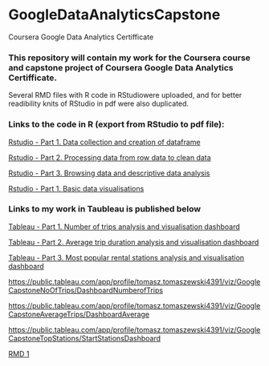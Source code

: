 # GoogleDataAnalyticsCapstone
Coursera Google Data Analytics Certifficate

### This repository will contain my work for the Coursera course and capstone project of Coursera Google Data Analytics Certifficate.
Several RMD files with R code in RStudiowere uploaded, and for better readibility knits of RStudio in pdf were also duplicated.<br>



### Links to the code in R (export from RStudio to pdf file): 

[Rstudio - Part 1. Data collection and creation of dataframe](GoogleCapstoneTT_Part1_CreateRawDataframe.pdf)

[Rstudio - Part 2. Processing data from  row data to clean data](GoogleCapstoneTT_Part2_FromRawDataToClean.pdf)

[Rstudio - Part 3. Browsing data and descriptive data analysis](GoogleCapstoneTT_Part3_FromCleanDataToAnalysis.pdf)

[Rstudio - Part 1. Basic data visualisations](GoogleCapstoneTT_Part4_DatVis.pdf)

### Links to my work in Taubleau is published below


[Tableau - Part 1. Number of trips analysis and visualisation dashboard](https://public.tableau.com/app/profile/tomasz.tomaszewski4391/viz/GoogleCapstoneNoOfTrips/DashboardNumberofTrips)

[Tableau - Part 2. Average trip duration analysis and visualisation dashboard](https://public.tableau.com/app/profile/tomasz.tomaszewski4391/viz/GoogleCapstoneAverageTrips/DashboardAverage)

[Tableau - Part 3. Most popular rental stations analysis and visualisation dashboard](https://public.tableau.com/app/profile/tomasz.tomaszewski4391/viz/GoogleCapstoneAverageTrips/DashboardAverage)


https://public.tableau.com/app/profile/tomasz.tomaszewski4391/viz/GoogleCapstoneNoOfTrips/DashboardNumberofTrips

https://public.tableau.com/app/profile/tomasz.tomaszewski4391/viz/GoogleCapstoneAverageTrips/DashboardAverage

https://public.tableau.com/app/profile/tomasz.tomaszewski4391/viz/GoogleCapstoneTopStations/StartStationsDashboard


[RMD 1](GoogleCapstoneTT_Part1_CreateRawDataframe.pdf)
